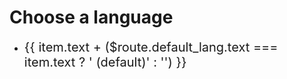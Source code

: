 # Choose a language

<style>
  .button-language {
    display: block;
    font-size: 20px;
    margin-bottom: 20px;
  }
</style>

<ul>
  <li v-for="item in $route.langs">
    <a
      class="button-language"
      v-link="{path: '/' + item.value}">
        {{ item.text + ($route.default_lang.text === item.text ? ' (default)' : '') }}
      </a>
  </li>
</ul>
